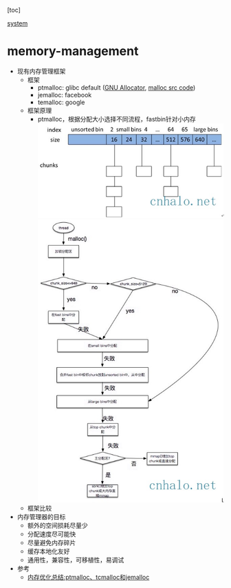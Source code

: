 
[toc]

[system](./system.md)

# memory-management

* 现有内存管理框架
  * 框架
    * ptmalloc: glibc default ([GNU Allocator](https://www.gnu.org/software/libc/manual/html_node/The-GNU-Allocator.html), [malloc src code](https://code.woboq.org/userspace/glibc/malloc/malloc.c.html))
    * jemalloc: facebook
    * temalloc: google
  * 框架原理
    * ptmalloc，根据分配大小选择不同流程，fastbin针对小内存
![structure of ptmalloc](./data/runtime_library/ptmalloc-structure.png)
![ptmalloc flow](./data/runtime_library/ptmalloc-alloc-flow.png)
  * 框架比较
* 内存管理器的目标
  * 额外的空间损耗尽量少
  * 分配速度尽可能快
  * 尽量避免内存碎片
  * 缓存本地化友好
  * 通用性，兼容性，可移植性，易调试
* 参考
  * [内存优化总结:ptmalloc、tcmalloc和jemalloc](https://blog.csdn.net/junlon2006/article/details/77854898)